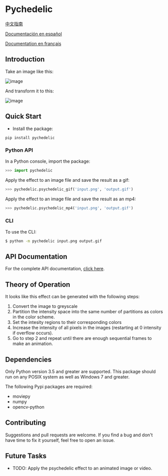 # Pychedelic
[中文指南](https://github.com/m-yuhas/pychedelic/blob/main/doc/读我档案.md)

[Documentación en español](https://github.com/m-yuhas/pychedelic/blob/main/doc/LÉAME.md)

[Documentation en français](https://github.com/m-yuhas/pychedelic/blob/main/doc/LISEZ-MOI.md)

## Introduction
Take an image like this:

![image](https://github.com/m-yuhas/pychedelic/blob/main/images/demo0_in.png)

And transform it to this:

![image](https://github.com/m-yuhas/pychedelic/blob/main/images/demo0_out.gif)

## Quick Start
* Install the package:

```
pip install pychedelic
```

### Python API
In a Python console, import the package:

```python
>>> import pychedelic
```

Apply the effect to an image file and save the result as a gif:

```python
>>> pychedelic.psychedelic_gif('input.png', 'output.gif')
```

Apply the effect to an image file and save the result as an mp4:

```python
>>> pychedelic.psychedelic_mp4('input.png', 'output.gif')
```

### CLI
To use the CLI:

```bash
$ python -m pychedelic input.png output.gif
```

## API Documentation
For the complete API documentation, [click here](https://github.com/m-yuhas/pychedelic/blob/main/doc/api_documentation.md).

## Theory of Operation
It looks like this effect can be generated with the following steps:
1. Convert the image to greyscale
2. Partition the intensity space into the same number of partitions as colors
  in the color scheme.
3. Set the intesity regions to their corresponding colors
4. Increase the intensity of all pixels in the images (restarting at 0
  intensity if overflow occurs).
5. Go to step 2 and repeat until there are enough sequential frames to make an
  animation.

## Dependencies
Only Python version 3.5 and greater are supported.  This package should run on
any POSIX system as well as Windows 7 and greater.

The following Pypi packages are required:
* moviepy
* numpy
* opencv-python

## Contributing
Suggestions and pull requests are welcome.  If you find a bug and don't have
time to fix it yourself, feel free to open an issue.

## Future Tasks
- TODO: Apply the psychedelic effect to an animated image or video.
